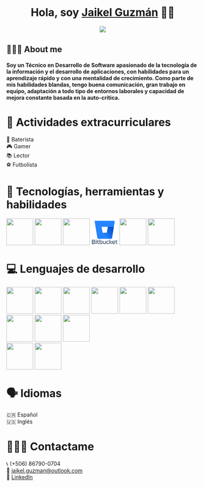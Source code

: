 <div align="center">
<h1 align="center">Hola, soy <a href="https://www.linkedin.com/in/jguzmanc/">Jaikel Guzmán</a> 👋🏻</h1>
</div>

<div align="center">
  <img src="https://media.licdn.com/dms/image/D4E16AQE2RZRZ_wV8yA/profile-displaybackgroundimage-shrink_350_1400/0/1708663575282?e=1714003200&v=beta&t=WGmq5wHMI_KaLcp7ShXsPLnsGChgVDS1P30gpHxZ90w">
</div>

## 🙋🏻‍♂️ About me

<h4 align="left">Soy un Técnico en Desarrollo de Software apasionado de la tecnología de la información y el desarrollo de aplicaciones, con habilidades para un aprendizaje rápido y con una mentalidad de crecimiento. Como parte de mis habilidades blandas, tengo buena comunicación, gran trabajo en equipo, adaptación a todo tipo de entornos laborales y capacidad de mejora constante basada en la auto-crítica.</h4>

# 📘 Actividades extracurriculares 

🥁 Baterista <br>
🎮 Gamer <br>
📚 Lector <br>
⚽ Futbolista <br>

# 🔧 Tecnologías, herramientas y habilidades
<div align="left">

<img src="https://miro.medium.com/v2/resize:fit:4800/format:webp/1*Ome-oSxDNx7mQxJFZJ-NJg.png" height=70px width = 70px> 
<img src="https://upload.wikimedia.org/wikipedia/commons/thumb/e/e0/Git-logo.svg/1280px-Git-logo.svg.png" height=70px width = 70px> 
<img src="https://github.githubassets.com/assets/GitHub-Mark-ea2971cee799.png" height=70px width = 70px> 
<img src="https://raw.githubusercontent.com/devicons/devicon/6910f0503efdd315c8f9b858234310c06e04d9c0/icons/bitbucket/bitbucket-original-wordmark.svg" height=70px width = 70px> 
<img src="https://media.licdn.com/dms/image/C4E12AQFk60dsM5kO-A/article-cover_image-shrink_423_752/0/1635114070340?e=1714003200&v=beta&t=VpzUA6jmQdcjY508LzwdeuUaWAGrYLbrDzHozHoPyEI" height=70px width = 70px> 
<img src="https://www.cognodata.com/wp-content/uploads/2019/04/Screenshot-2019-07-18-at-13.37.37-min.png" height=70px width = 70px> 

</div>

# 💻 Lenguajes de desarrollo
<div align="left">
<img src="https://upload.wikimedia.org/wikipedia/commons/thumb/6/61/HTML5_logo_and_wordmark.svg/1024px-HTML5_logo_and_wordmark.svg.png" height=70px width = 70px> 
<img src="https://upload.wikimedia.org/wikipedia/commons/thumb/d/d5/CSS3_logo_and_wordmark.svg/800px-CSS3_logo_and_wordmark.svg.png" height=70px width = 70px> 
<img src="https://upload.wikimedia.org/wikipedia/commons/thumb/6/6a/JavaScript-logo.png/600px-JavaScript-logo.png" height=70px width = 70px> 
<img src="https://upload.wikimedia.org/wikipedia/commons/thumb/b/b2/Bootstrap_logo.svg/512px-Bootstrap_logo.svg.png" height=70px width = 70px 
<img src="https://upload.wikimedia.org/wikipedia/commons/thumb/9/96/Sass_Logo_Color.svg/512px-Sass_Logo_Color.svg.png" height=70px width = 70px>
<img src="https://miro.medium.com/v2/resize:fit:4800/format:webp/0*eFomJUFua8tuqe8g.png" height=70px width = 70px> 
<img src="https://upload.wikimedia.org/wikipedia/commons/thumb/c/cf/Angular_full_color_logo.svg/1024px-Angular_full_color_logo.svg.png" height=70px width = 70px> <br>
<img src="https://upload.wikimedia.org/wikipedia/commons/thumb/d/d2/C_Sharp_Logo_2023.svg/1024px-C_Sharp_Logo_2023.svg.png" height=70px width = 70px> 
<img src="https://upload.wikimedia.org/wikipedia/en/thumb/3/30/Java_programming_language_logo.svg/600px-Java_programming_language_logo.svg.png" height=70px width = 70px> 
<img src="https://upload.wikimedia.org/wikipedia/commons/thumb/7/79/Spring_Boot.svg/1024px-Spring_Boot.svg.png" height=70px width = 70px> <br>
<img src="https://miro.medium.com/v2/resize:fit:640/format:webp/1*doAg1_fMQKWFoub-6gwUiQ.png" height=70px width = 70px> 
<img src="https://www.bigbaydata.com/wp-content/uploads/2022/11/sql_ejercicios.png" height=70px width = 70px> 
</div>

# 🗣️ Idiomas

🇨🇷 Español 
<br>
🇺🇸 Inglés


# 👨🏻‍💼 Contactame
📞 (+506) 86790-0704 <br>
📧 jaikel.guzman@outlook.com <br>
🔗 <a href="https://www.linkedin.com/in/jguzmanc/">LinkedIn</a>

